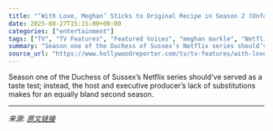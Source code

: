 ```yaml
---
title: "‘With Love, Meghan’ Sticks to Original Recipe in Season 2 (Unfortunately)"
date: 2025-08-27T15:15:00+08:00
categories: ["entertainment"]
tags: ["TV", "TV Features", "Featured Voices", "meghan markle", "Netflix", "With Love Meghan"]
summary: "Season one of the Duchess of Sussex’s Netflix series should’ve served as a taste test; instead, the host and executive producer’s lack of substitutions makes for an equally bland second season."
source_url: "https://www.hollywoodreporter.com/tv/tv-features/with-love-meghan-season-2-review-1236353919/"
---
```


Season one of the Duchess of Sussex’s Netflix series should’ve served as a taste test; instead, the host and executive producer’s lack of substitutions makes for an equally bland second season.

---

*来源: [原文链接](https://www.hollywoodreporter.com/tv/tv-features/with-love-meghan-season-2-review-1236353919/)*
